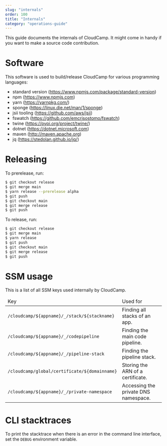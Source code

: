 ```yaml
---
slug: "internals"
order: 100
title: "Internals"
category: "operations-guide"
---
```


This guide documents the internals of CloudCamp. It might come in handy if you
want to make a source code contribution.

# Software

This software is used to build/release CloudCamp for various programming languages:

- standard version (https://www.npmjs.com/package/standard-version)
- npm (https://www.npmjs.com)
- yarn (https://yarnpkg.com/)
- sponge (https://linux.die.net/man/1/sponge)
- jsii tooling (https://github.com/aws/jsii)
- fswatch (https://github.com/emcrisostomo/fswatch)
- twine (https://pypi.org/project/twine/)
- dotnet (https://dotnet.microsoft.com)
- maven (http://maven.apache.org)
- jq (https://stedolan.github.io/jq/)

# Releasing

To prerelease, run:

```bash
$ git checkout release
$ git merge main
$ yarn release --prerelease alpha
$ git push
$ git checkout main
$ git merge release
$ git push
```

To release, run:

```bash
$ git checkout release
$ git merge main
$ yarn release
$ git push
$ git checkout main
$ git merge release
$ git push
```

# SSM usage

This is a list of all SSM keys used internally by CloudCamp.

<table class="overflow-x-auto w-full block">
<thead>
<tr>
  <td class="p-2 border font-semibold bg-gray-50">Key</td>
  <td class="p-2 border font-semibold bg-gray-50">Used for</td>
</tr>
</thead>
<tbody>
<tr>
  <td class="p-2 border"><code>/cloudcamp/${appname}/_/stack/${stackname}</code></td>
  <td class="p-2 border">Finding all stacks of an app.</td>
</tr>
<tr>
  <td class="p-2 border"><code>/cloudcamp/${appname}/_/codepipeline</code></td>
  <td class="p-2 border">Finding the main code pipeline.</td>
</tr>
<tr>
  <td class="p-2 border"><code>/cloudcamp/${appname}/_/pipeline-stack</code></td>
  <td class="p-2 border">Finding the pipeline stack.</td>
</tr>
<tr>
  <td class="p-2 border"><code>/cloudcamp/global/certificate/${domainname}</code></td>
  <td class="p-2 border">Storing the ARN of a certificate.</td>
</tr>
<tr>
  <td class="p-2 border"><code>/cloudcamp/${appname}/_/private-namespace</code></td>
  <td class="p-2 border">Accessing the private DNS namespace.</td>
</tr>
</tbody>
</table>

# CLI stacktraces

To print the stacktrace when there is an error in the command line interface,
set the `DEBUG` environment variable.
